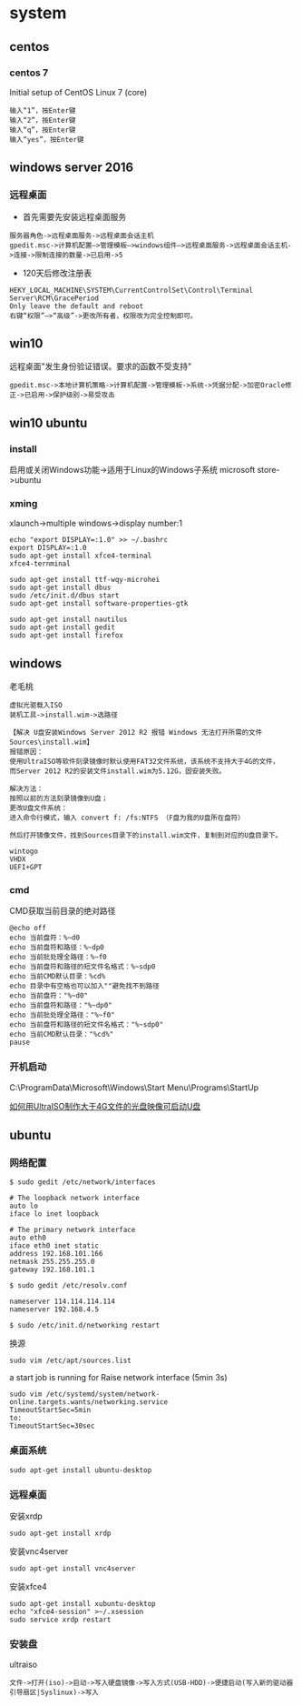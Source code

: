 # system

## centos
### centos 7
Initial setup of CentOS Linux 7 (core)     
```
输入“1”，按Enter键 
输入“2”，按Enter键 
输入“q”，按Enter键 
输入“yes”，按Enter键 
```

## windows server 2016
### 远程桌面
* 首先需要先安装远程桌面服务 
```
服务器角色->远程桌面服务->远程桌面会话主机
gpedit.msc->计算机配置–>管理模板—>windows组件—>远程桌面服务->远程桌面会话主机->连接->限制连接的数量->已启用->5 
```

* 120天后修改注册表
```
HEKY_LOCAL_MACHINE\SYSTEM\CurrentControlSet\Control\Terminal Server\RCM\GracePeriod
Only leave the default and reboot
右键“权限”—>“高级”->更改所有者，权限改为完全控制即可。
```
## win10
远程桌面"发生身份验证错误。要求的函数不受支持"
```
gpedit.msc->本地计算机策略->计算机配置->管理模板->系统->凭据分配->加密Oracle修正->已启用->保护级别->易受攻击
```

## win10 ubuntu
### install
启用或关闭Windows功能->适用于Linux的Windows子系统
microsoft store->ubuntu
### xming
xlaunch->multiple windows->display number:1
```
echo "export DISPLAY=:1.0" >> ~/.bashrc
export DISPLAY=:1.0
sudo apt-get install xfce4-terminal
xfce4-ternminal
```
```
sudo apt-get install ttf-wqy-microhei
sudo apt-get install dbus
sudo /etc/init.d/dbus start
sudo apt-get install software-properties-gtk
```
```
sudo apt-get install nautilus
sudo apt-get install gedit
sudo apt-get install firefox
```
## windows
老毛桃
```
虚拟光驱载入ISO
装机工具->install.wim->选路径
```
```
【解决 U盘安装Windows Server 2012 R2 报错 Windows 无法打开所需的文件 Sources\install.wim】
报错原因：
使用UltraISO等软件刻录镜像时默认使用FAT32文件系统，该系统不支持大于4G的文件，
而Server 2012 R2的安装文件install.wim为5.12G，固安装失败。

解决方法：
按照以前的方法刻录镜像到U盘；
更改U盘文件系统：
进入命令行模式，输入 convert f: /fs:NTFS （F盘为我的U盘所在盘符）

然后打开镜像文件，找到Sources目录下的install.wim文件，复制到对应的U盘目录下。
```

```
wintogo
VHDX
UEFI+GPT
```


### cmd
CMD获取当前目录的绝对路径
```
@echo off
echo 当前盘符：%~d0
echo 当前盘符和路径：%~dp0
echo 当前批处理全路径：%~f0
echo 当前盘符和路径的短文件名格式：%~sdp0
echo 当前CMD默认目录：%cd%
echo 目录中有空格也可以加入""避免找不到路径
echo 当前盘符："%~d0"
echo 当前盘符和路径："%~dp0"
echo 当前批处理全路径："%~f0"
echo 当前盘符和路径的短文件名格式："%~sdp0"
echo 当前CMD默认目录："%cd%"
pause
```

### 开机启动
C:\ProgramData\Microsoft\Windows\Start Menu\Programs\StartUp

[如何用UltraISO制作大于4G文件的光盘映像可启动U盘](https://www.jb51.net/softjc/315081.html)

## ubuntu
### 网络配置
```
$ sudo gedit /etc/network/interfaces

# The loopback network interface
auto lo   
iface lo inet loopback

# The primary network interface 
auto eth0
iface eth0 inet static
address 192.168.101.166
netmask 255.255.255.0
gateway 192.168.101.1

$ sudo gedit /etc/resolv.conf

nameserver 114.114.114.114
nameserver 192.168.4.5

$ sudo /etc/init.d/networking restart
```
换源
```
sudo vim /etc/apt/sources.list
```
a start job is running for Raise network interface (5min 3s)
```
sudo vim /etc/systemd/system/network-online.targets.wants/networking.service
TimeoutStartSec=5min
to:
TimeoutStartSec=30sec
```
### 桌面系统
```
sudo apt-get install ubuntu-desktop
```
### 远程桌面
安装xrdp
```
sudo apt-get install xrdp
```
安装vnc4server
```
sudo apt-get install vnc4server
```
安装xfce4
```
sudo apt-get install xubuntu-desktop
echo "xfce4-session" >~/.xsession
sudo service xrdp restart
```

### 安装盘
ultraiso
```
文件->打开(iso)->启动->写入硬盘镜像->写入方式(USB-HDD)->便捷启动(写入新的驱动器引导扇区|Syslinux)->写入
```



